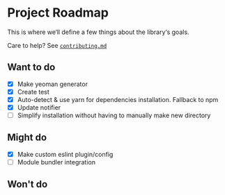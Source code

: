 # Project Roadmap

This is where we‘ll define a few things about the library‘s goals.

Care to help? See [`contributing.md`](https://github.com/luftywiranda13/generator-bunny/blob/master/contributing.md)

## Want to do
- [x] Make yeoman generator
- [x] Create test
- [x] Auto-detect & use yarn for dependencies installation. Fallback to npm
- [x] Update notifier
- [ ] Simplify installation without having to manually make new directory

## Might do
- [x] Make custom eslint plugin/config
- [ ] Module bundler integration

## Won't do
